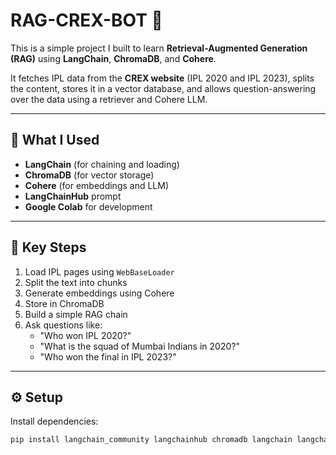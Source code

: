 # RAG-CREX-BOT 🏏

This is a simple project I built to learn **Retrieval-Augmented Generation (RAG)** using **LangChain**, **ChromaDB**, and **Cohere**.

It fetches IPL data from the **CREX website** (IPL 2020 and IPL 2023), splits the content, stores it in a vector database, and allows question-answering over the data using a retriever and Cohere LLM.

---

## 🔧 What I Used

- **LangChain** (for chaining and loading)
- **ChromaDB** (for vector storage)
- **Cohere** (for embeddings and LLM)
- **LangChainHub** prompt
- **Google Colab** for development

---

## 📌 Key Steps

1. Load IPL pages using `WebBaseLoader`
2. Split the text into chunks
3. Generate embeddings using Cohere
4. Store in ChromaDB
5. Build a simple RAG chain
6. Ask questions like:
   - "Who won IPL 2020?"
   - "What is the squad of Mumbai Indians in 2020?"
   - "Who won the final in IPL 2023?"

---

## ⚙️ Setup

Install dependencies:

```bash
pip install langchain_community langchainhub chromadb langchain langchain-cohere
```
